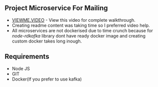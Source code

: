 ## Project Microservice For Mailing
- [VIEWME.VIDEO](https://breakdance.github.io/breakdance/) - View this video for complete walkthrough.
- Creating readme content was taking time so I preferred video help.
- All microservices are not dockerised due to time crunch because for _node-rdkafka_ library dont have ready docker image and creating custom docker takes long inough.
## Requirements
- Node JS
- GIT
- Docker(If you prefer to use kafka)

